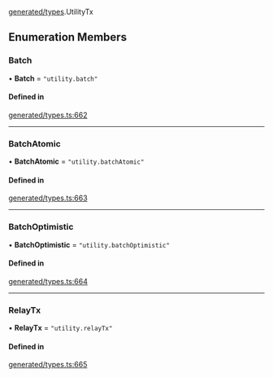 [generated/types](../../../Modules/Generated/Types.md).UtilityTx

## Enumeration Members

### Batch

• **Batch** = ``"utility.batch"``

#### Defined in

[generated/types.ts:662](https://github.com/PolymeshAssociation/polymesh-sdk/blob/15be87e8/src/generated/types.ts#L662)

___

### BatchAtomic

• **BatchAtomic** = ``"utility.batchAtomic"``

#### Defined in

[generated/types.ts:663](https://github.com/PolymeshAssociation/polymesh-sdk/blob/15be87e8/src/generated/types.ts#L663)

___

### BatchOptimistic

• **BatchOptimistic** = ``"utility.batchOptimistic"``

#### Defined in

[generated/types.ts:664](https://github.com/PolymeshAssociation/polymesh-sdk/blob/15be87e8/src/generated/types.ts#L664)

___

### RelayTx

• **RelayTx** = ``"utility.relayTx"``

#### Defined in

[generated/types.ts:665](https://github.com/PolymeshAssociation/polymesh-sdk/blob/15be87e8/src/generated/types.ts#L665)
